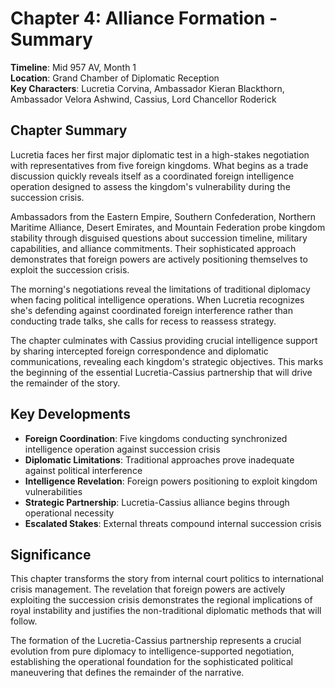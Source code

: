 # Chapter 4: Alliance Formation - Summary

**Timeline**: Mid 957 AV, Month 1  
**Location**: Grand Chamber of Diplomatic Reception  
**Key Characters**: Lucretia Corvina, Ambassador Kieran Blackthorn, Ambassador Velora Ashwind, Cassius, Lord Chancellor Roderick

## Chapter Summary

Lucretia faces her first major diplomatic test in a high-stakes negotiation with representatives from five foreign kingdoms. What begins as a trade discussion quickly reveals itself as a coordinated foreign intelligence operation designed to assess the kingdom's vulnerability during the succession crisis.

Ambassadors from the Eastern Empire, Southern Confederation, Northern Maritime Alliance, Desert Emirates, and Mountain Federation probe kingdom stability through disguised questions about succession timeline, military capabilities, and alliance commitments. Their sophisticated approach demonstrates that foreign powers are actively positioning themselves to exploit the succession crisis.

The morning's negotiations reveal the limitations of traditional diplomacy when facing political intelligence operations. When Lucretia recognizes she's defending against coordinated foreign interference rather than conducting trade talks, she calls for recess to reassess strategy.

The chapter culminates with Cassius providing crucial intelligence support by sharing intercepted foreign correspondence and diplomatic communications, revealing each kingdom's strategic objectives. This marks the beginning of the essential Lucretia-Cassius partnership that will drive the remainder of the story.

## Key Developments

- **Foreign Coordination**: Five kingdoms conducting synchronized intelligence operation against succession crisis
- **Diplomatic Limitations**: Traditional approaches prove inadequate against political interference
- **Intelligence Revelation**: Foreign powers positioning to exploit kingdom vulnerabilities
- **Strategic Partnership**: Lucretia-Cassius alliance begins through operational necessity
- **Escalated Stakes**: External threats compound internal succession crisis

## Significance

This chapter transforms the story from internal court politics to international crisis management. The revelation that foreign powers are actively exploiting the succession crisis demonstrates the regional implications of royal instability and justifies the non-traditional diplomatic methods that will follow.

The formation of the Lucretia-Cassius partnership represents a crucial evolution from pure diplomacy to intelligence-supported negotiation, establishing the operational foundation for the sophisticated political maneuvering that defines the remainder of the narrative.
